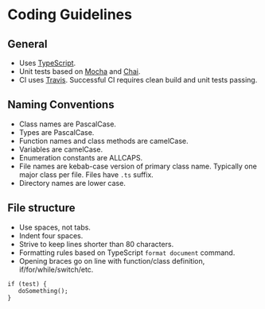 # Coding Guidelines

## General
* Uses [TypeScript](https://www.typescriptlang.org/).
* Unit tests based on [Mocha](https://www.npmjs.com/package/mocha) and 
[Chai](https://www.npmjs.com/package/chai).
* CI uses [Travis](https://travis-ci.com). Successful CI requires clean build and unit tests passing.

## Naming Conventions
* Class names are PascalCase.
* Types are PascalCase.
* Function names and class methods are camelCase.
* Variables are camelCase.
* Enumeration constants are ALLCAPS.
* File names are kebab-case version of primary class name. Typically one major class per file. Files have `.ts` suffix.
* Directory names are lower case.

## File structure
* Use spaces, not tabs.
* Indent four spaces.
* Strive to keep lines shorter than 80 characters.
* Formatting rules based on TypeScript `format document` command.
* Opening braces go on line with function/class definition, if/for/while/switch/etc.
~~~
if (test) {
   doSomething();
}
~~~